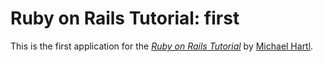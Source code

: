 # Ruby on Rails Tutorial: first

This is the first application for the [*Ruby on Rails Tutorial*](http://railstutorial.org)
by [Michael Hartl](http://michaelhartl.com/).

